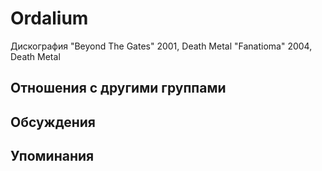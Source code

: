 # Ordalium

Дискография
"Beyond The Gates" 2001, Death Metal
"Fanatioma" 2004, Death Metal

## Отношения с другими группами


## Обсуждения


## Упоминания

